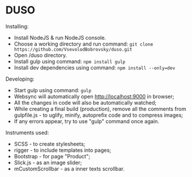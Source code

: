 DUSO
====

Installing:
* Install NodeJS & run NodeJS console.
* Choose a working directory and run command: 
	`git clone https://github.com/VsevolodBobrovsky/duso.git`
* Open /duso directory.
* Install gulp using command:
	`npm install gulp`
* Install dev dependencies using command:
	`npm install --only=dev`

Developing:
* Start gulp using command:
	`gulp`
* Websync will automatically open [http://localhost:9000](http://localhost:9000) in browser;
* All the changes in code will also be automatically watched;
* While creating a final build (production), remove all the comments from gulpfile.js - to uglify, minify, autoprefix code and to compress images;
* If any errors appear, try to use "gulp" command once again.

Instruments used:
* SCSS - to create stylesheets;
* rigger - to include templates into pages;
* Bootstrap - for page "Product";
* Slick.js - as an image slider;
* mCustomScrollbar - as a inner texts scrollbar.
